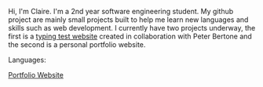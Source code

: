 Hi, I'm Claire. I'm a 2nd year software engineering student. My github project are mainly small projects built to help me learn new languages and skills such as web development. I currently have two projects underway, the first is a [typing test website](https://github.com/pbertone20/Typing-Test-Website) created in collaboration with Peter Bertone and the second is a personal portfolio website.

Languages:

[Portfolio Website](clairemather.com)
